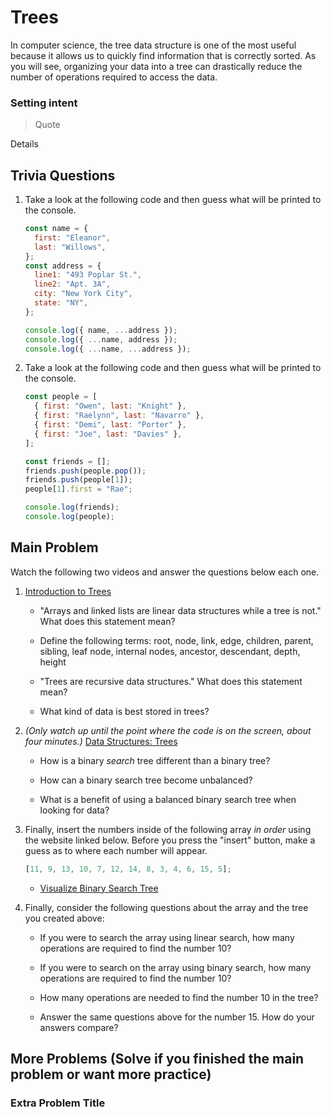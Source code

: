 # Trees

In computer science, the tree data structure is one of the most useful because it allows us to quickly find information that is correctly sorted. As you will see, organizing your data into a tree can drastically reduce the number of operations required to access the data.

### Setting intent

> Quote

Details

## Trivia Questions

1. Take a look at the following code and then guess what will be printed to the console.

   ```js
   const name = {
     first: "Eleanor",
     last: "Willows",
   };
   const address = {
     line1: "493 Poplar St.",
     line2: "Apt. 3A",
     city: "New York City",
     state: "NY",
   };

   console.log({ name, ...address });
   console.log({ ...name, address });
   console.log({ ...name, ...address });
   ```

1. Take a look at the following code and then guess what will be printed to the console.

   ```js
   const people = [
     { first: "Owen", last: "Knight" },
     { first: "Raelynn", last: "Navarro" },
     { first: "Demi", last: "Porter" },
     { first: "Joe", last: "Davies" },
   ];

   const friends = [];
   friends.push(people.pop());
   friends.push(people[1]);
   people[1].first = "Rae";

   console.log(friends);
   console.log(people);
   ```

## Main Problem

Watch the following two videos and answer the questions below each one.

1. [Introduction to Trees](https://www.youtube.com/watch?v=qH6yxkw0u78)

   - "Arrays and linked lists are linear data structures while a tree is not." What does this statement mean?

   - Define the following terms: root, node, link, edge, children, parent, sibling, leaf node, internal nodes, ancestor, descendant, depth, height

   - "Trees are recursive data structures." What does this statement mean?

   - What kind of data is best stored in trees?

1. _(Only watch up until the point where the code is on the screen, about four minutes.)_ [Data Structures: Trees](https://www.youtube.com/watch?v=oSWTXtMglKE)

   - How is a binary _search_ tree different than a binary tree?

   - How can a binary search tree become unbalanced?

   - What is a benefit of using a balanced binary search tree when looking for data?

1. Finally, insert the numbers inside of the following array _in order_ using the website linked below. Before you press the "insert" button, make a guess as to where each number will appear.

   ```js
   [11, 9, 13, 10, 7, 12, 14, 8, 3, 4, 6, 15, 5];
   ```

   - [Visualize Binary Search Tree](https://www.cs.usfca.edu/~galles/visualization/BST.html)

1. Finally, consider the following questions about the array and the tree you created above:

   - If you were to search the array using linear search, how many operations are required to find the number 10?

   - If you were to search on the array using binary search, how many operations are required to find the number 10?

   - How many operations are needed to find the number 10 in the tree?

   - Answer the same questions above for the number 15. How do your answers compare?

## More Problems (Solve if you finished the main problem or want more practice)

### Extra Problem Title
